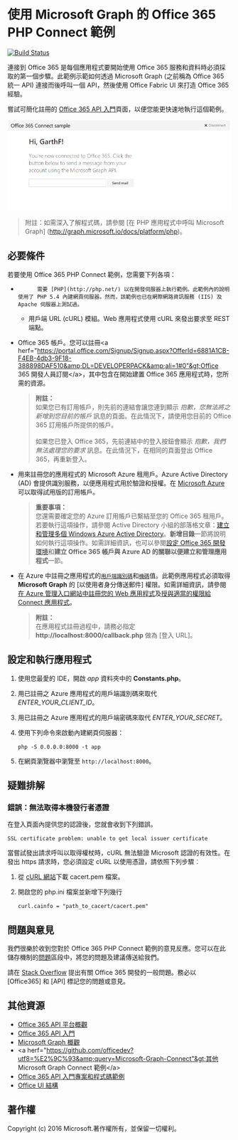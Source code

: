 # 使用 Microsoft Graph 的 Office 365 PHP Connect 範例

[![Build Status](https://travis-ci.org/OfficeDev/O365-PHP-Microsoft-Graph-Connect.svg?branch=master)](https://travis-ci.org/OfficeDev/O365-PHP-Microsoft-Graph-Connect)

連接到 Office 365 是每個應用程式要開始使用 Office 365 服務和資料時必須採取的第一個步驟。此範例示範如何透過 Microsoft Graph (之前稱為 Office 365 統一 API) 連接而後呼叫一個 API，然後使用 Office Fabric UI 來打造 Office 365 經驗。

嘗試可簡化註冊的 [Office 365 API 入門](http://dev.office.com/getting-started/office365apis?platform=option-php#setup)頁面，以便您能更快速地執行這個範例。

![Office 365 PHP Connect 範例螢幕擷取畫面](../readme-images/O365-PHP-Microsoft-Graph-Connect.png)

> 附註：如需深入了解程式碼，請參閱 [在 PHP 應用程式中呼叫 Microsoft Graph] (http://graph.microsoft.io/docs/platform/php)。


## 必要條件

若要使用 Office 365 PHP Connect 範例，您需要下列各項：

* 
            需要 [PHP](http://php.net/) 以在開發伺服器上執行範例。此範例內的說明使用了 PHP 5.4 內建網頁伺服器。然而，該範例也已在網際網路資訊服務 (IIS) 及 Apache 伺服器上測試過。
	* 用戶端 URL (cURL) 模組。Web 應用程式使用 cURL 來發出要求至 REST 端點。 
* Office 365 帳戶。您可以註冊&lt;a herf="https://portal.office.com/Signup/Signup.aspx?OfferId=6881A1CB-F4EB-4db3-9F18-388898DAF510&amp;DL=DEVELOPERPACK&amp;ali=1#0"&gt;Office 365 開發人員訂閱&lt;/a&gt;，其中包含在開始建置 Office 365 應用程式時，您所需的資源。

     > **附註：**<br />
     如果您已有訂用帳戶，則先前的連結會讓您連到顯示 *抱歉，您無法將之新增到您目前的帳戶* 訊息的頁面。在此情況下，請使用您目前的 Office 365 訂用帳戶所提供的帳戶。<br /><br />
     如果您已登入 Office 365，先前連結中的登入按鈕會顯示 *抱歉，我們無法處理您的要求* 訊息。在此情況下，在相同的頁面登出 Office 365，再重新登入。
* 用來註冊您的應用程式的 Microsoft Azure 租用戶。Azure Active Directory (AD) 會提供識別服務，以便應用程式用於驗證和授權。在 [Microsoft Azure](https://account.windowsazure.com/SignUp) 可以取得試用版的訂用帳戶。

     > **重要事項：**<br />
     您還需要確定您的 Azure 訂用帳戶已繫結至您的 Office 365 租用戶。若要執行這項操作，請參閱 Active Directory 小組的部落格文章：[建立和管理多個 Windows Azure Active Directory](http://blogs.technet.com/b/ad/archive/2013/11/08/creating-and-managing-multiple-windows-azure-active-directories.aspx)。**新增目錄**一節將說明如何執行這項操作。如需詳細資訊，也可以參閱[設定 Office 365 開發環境](ht5ps://msdn.microsoft.com/office/office365/howto/setup-development-environment#bk_CreateAzureSubscription)和**建立 Office 365 帳戶與 Azure AD 的關聯以便建立和管理應用程式**一節。
* 在 Azure 中註冊之應用程式的[```用戶端識別碼```](app/Constants.php#L29)和[```機碼```](app/Constants.php#L30)值。此範例應用程式必須取得 **Microsoft Graph** 的 [以使用者身分傳送郵件]<e /> 權限。如需詳細資訊，請參閱[在 Azure 管理入口網站中註冊您的 Web 應用程式](https://msdn.microsoft.com/office/office365/HowTo/add-common-consent-manually#bk_RegisterServerApp)及[授與適當的權限給 Connect 應用程式](https://github.com/OfficeDev/O365-PHP-Microsoft-Graph-Connect/wiki/Grant-permissions-to-the-Connect-application-in-Azure)。

     > **附註：**<br />
     在應用程式註冊過程中，請務必指定 **http://localhost:8000/callback.php** 做為 [登入 URL]<e />。

## 設定和執行應用程式

1. 使用您最愛的 IDE，開啟 *app* 資料夾中的 **Constants.php**。
2. 用已註冊之 Azure 應用程式的用戶端識別碼來取代 *ENTER_YOUR_CLIENT_ID*。
3. 用已註冊之 Azure 應用程式的用戶端密碼來取代 *ENTER_YOUR_SECRET*。
4. 使用下列命令來啟動內建網頁伺服器：
    ```
    php -S 0.0.0.0:8000 -t app
    ```
    
5. 在網頁瀏覽器中瀏覽至 ```http://localhost:8000```。

## 疑難排解

### 錯誤：無法取得本機發行者憑證

在登入頁面內提供您的認證後，您就會收到下列錯誤。
```
SSL certificate problem: unable to get local issuer certificate
```

當嘗試發出請求呼叫以取得權杖時，cURL 無法驗證 Microsoft 認證的有效性。在發出 https 請求時，您必須設定 cURL 以使用憑證，請依照下列步驟︰  

1. 從 [cURL 網站](http://curl.haxx.se/docs/caextract.html)下載 cacert.pem 檔案。 
2. 開啟您的 php.ini 檔案並新增下列幾行

	```
	curl.cainfo = "path_to_cacert/cacert.pem"
	```

## 問題與意見

我們很樂於收到您對於 Office 365 PHP Connect 範例的意見反應。您可以在此儲存機制的[問題](https://github.com/OfficeDev/O365-PHP-Microsoft-Graph-Connect/issues)區段中，將您的問題及建議傳送給我們。

請在 [Stack Overflow](http://stackoverflow.com/questions/tagged/Office365+API) 提出有關 Office 365 開發的一般問題。務必以 [Office365] 和 [API] 標記您的問題或意見。
  
## 其他資源

* [Office 365 API 平台概觀](https://msdn.microsoft.com/office/office365/howto/platform-development-overview)
* [Office 365 API 入門](http://dev.office.com/getting-started/office365apis)
* [Microsoft Graph 概觀](http://graph.microsoft.io/)
* &lt;a herf="https://github.com/officedev?utf8=%E2%9C%93&amp;query=Microsoft-Graph-Connect"&gt;其他 Microsoft Graph Connect 範例&lt;/a&gt;
* [Office 365 API 入門專案和程式碼範例](https://msdn.microsoft.com/office/office365/howto/starter-projects-and-code-samples)
* [Office UI 結構](https://github.com/OfficeDev/Office-UI-Fabric)

## 著作權
Copyright (c) 2016 Microsoft.著作權所有，並保留一切權利。


